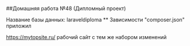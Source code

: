 
##Домашняя работа №48  (Дипломный проект)

Название базы данных: laraveldiploma ** Зависимости "composer.json" приложил

https://mytopsite.ru/     рабочий сайт с тем же набором изменений
